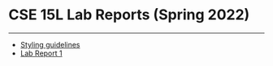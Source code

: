 # CSE 15L Lab Reports (Spring 2022)
---
- [Styling guidelines](https://kl2024.github.io/cse15l-lab-reports/syntax-style-guide)
- [Lab Report 1](https://kl2024.github.io/cse15l-lab-reports/lab-report-1-week-2.html)
